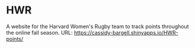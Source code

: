 # HWR

A website for the Harvard Women's Rugby team to track points throughout the online fall season. 
URL: https://cassidy-bargell.shinyapps.io/HWR-points/
